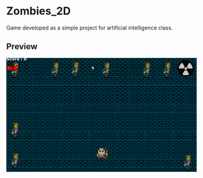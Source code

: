 # Zombies_2D
Game developed as a simple project for artificial intelligence class.

## Preview
![](zombie2D.gif)
